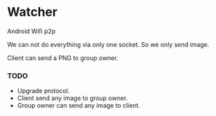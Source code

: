 # Watcher

Android Wifi p2p

We can not do everything via only one socket. So we only send image.

Client can send a PNG to group owner.

### TODO
* Upgrade protocol.
* Client send any image to group owner.
* Group owner can send any image to client.
